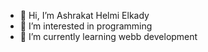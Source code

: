 - 👋 Hi, I’m Ashrakat Helmi Elkady
- 👀 I’m interested in programming
- 🌱 I’m currently learning webb development


<!---
Ashrakat-Helmi/Ashrakat-Helmi is a ✨ special ✨ repository because its `README.md` (this file) appears on your GitHub profile.
You can click the Preview link to take a look at your changes.
--->
